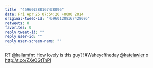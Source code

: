 ```yaml
---
title: "459601288167428096"
date: Fri Apr 25 07:54:20 +0000 2014
original-tweet-id: "459601288167428096"
retweets: 0
favorites: 0
reply-tweet-id: ""
reply-user-id: ""
reply-user-screen-name: ""
---
```

RT <a href="https://twitter.com/hallamfm">@hallamfm</a>: How lovely is this guy?! #Waheyoftheday <a href="https://twitter.com/katelawler">@katelawler</a> x http://t.co/ZXeOGtTnPl
